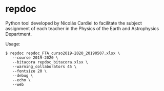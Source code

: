 # repdoc

Python tool developed by Nicolás Cardiel to facilitate the subject assignment of each teacher in the Physics of the Earth and Astrophysics Department.

Usage:

```
$ repdoc repdoc_FTA_curso2019-2020_20190507.xlsx \
   --course 2019-2020 \
   --bitacora repdoc_bitacora.xlsx \ 
   --warning_collaborators 45 \
   --fontsize 20 \
   --debug \
   --echo \
   --web
```
